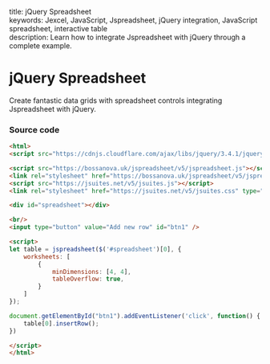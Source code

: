 title: jQuery Spreadsheet  
keywords: Jexcel, JavaScript, Jspreadsheet, jQuery integration, JavaScript spreadsheet, interactive table  
description: Learn how to integrate Jspreadsheet with jQuery through a complete example.

# jQuery Spreadsheet

Create fantastic data grids with spreadsheet controls integrating Jspreadsheet with jQuery.

### Source code

```html
<html>
<script src="https://cdnjs.cloudflare.com/ajax/libs/jquery/3.4.1/jquery.min.js"></script>

<script src="https://bossanova.uk/jspreadsheet/v5/jspreadsheet.js"></script>
<link rel="stylesheet" href="https://bossanova.uk/jspreadsheet/v5/jspreadsheet.css" type="text/css" />
<script src="https://jsuites.net/v5/jsuites.js"></script>
<link rel="stylesheet" href="https://jsuites.net/v5/jsuites.css" type="text/css" />

<div id="spreadsheet"></div>

<br/>
<input type="button" value="Add new row" id="btn1" />

<script>
let table = jspreadsheet($('#spreadsheet')[0], {
    worksheets: [
        {
            minDimensions: [4, 4],
            tableOverflow: true,
        }
    ]
}); 

document.getElementById("btn1").addEventListener('click', function() {
    table[0].insertRow();
})

</script>
</html>
```


